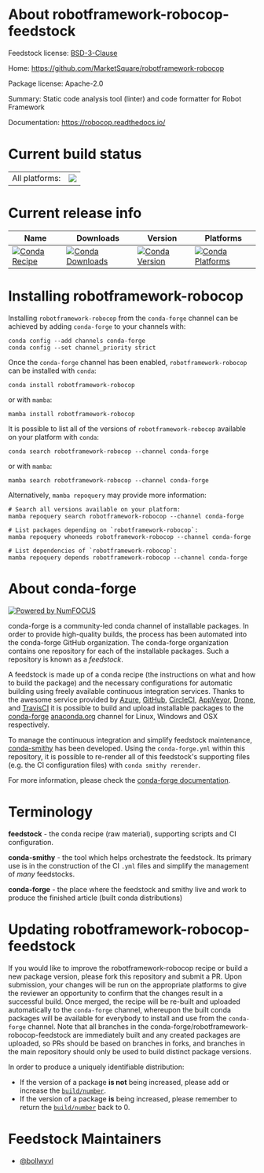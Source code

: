 About robotframework-robocop-feedstock
======================================

Feedstock license: [BSD-3-Clause](https://github.com/conda-forge/robotframework-robocop-feedstock/blob/main/LICENSE.txt)

Home: https://github.com/MarketSquare/robotframework-robocop

Package license: Apache-2.0

Summary: Static code analysis tool (linter) and code formatter for Robot Framework

Documentation: https://robocop.readthedocs.io/

Current build status
====================


<table><tr><td>All platforms:</td>
    <td>
      <a href="https://dev.azure.com/conda-forge/feedstock-builds/_build/latest?definitionId=12530&branchName=main">
        <img src="https://dev.azure.com/conda-forge/feedstock-builds/_apis/build/status/robotframework-robocop-feedstock?branchName=main">
      </a>
    </td>
  </tr>
</table>

Current release info
====================

| Name | Downloads | Version | Platforms |
| --- | --- | --- | --- |
| [![Conda Recipe](https://img.shields.io/badge/recipe-robotframework--robocop-green.svg)](https://anaconda.org/conda-forge/robotframework-robocop) | [![Conda Downloads](https://img.shields.io/conda/dn/conda-forge/robotframework-robocop.svg)](https://anaconda.org/conda-forge/robotframework-robocop) | [![Conda Version](https://img.shields.io/conda/vn/conda-forge/robotframework-robocop.svg)](https://anaconda.org/conda-forge/robotframework-robocop) | [![Conda Platforms](https://img.shields.io/conda/pn/conda-forge/robotframework-robocop.svg)](https://anaconda.org/conda-forge/robotframework-robocop) |

Installing robotframework-robocop
=================================

Installing `robotframework-robocop` from the `conda-forge` channel can be achieved by adding `conda-forge` to your channels with:

```
conda config --add channels conda-forge
conda config --set channel_priority strict
```

Once the `conda-forge` channel has been enabled, `robotframework-robocop` can be installed with `conda`:

```
conda install robotframework-robocop
```

or with `mamba`:

```
mamba install robotframework-robocop
```

It is possible to list all of the versions of `robotframework-robocop` available on your platform with `conda`:

```
conda search robotframework-robocop --channel conda-forge
```

or with `mamba`:

```
mamba search robotframework-robocop --channel conda-forge
```

Alternatively, `mamba repoquery` may provide more information:

```
# Search all versions available on your platform:
mamba repoquery search robotframework-robocop --channel conda-forge

# List packages depending on `robotframework-robocop`:
mamba repoquery whoneeds robotframework-robocop --channel conda-forge

# List dependencies of `robotframework-robocop`:
mamba repoquery depends robotframework-robocop --channel conda-forge
```


About conda-forge
=================

[![Powered by
NumFOCUS](https://img.shields.io/badge/powered%20by-NumFOCUS-orange.svg?style=flat&colorA=E1523D&colorB=007D8A)](https://numfocus.org)

conda-forge is a community-led conda channel of installable packages.
In order to provide high-quality builds, the process has been automated into the
conda-forge GitHub organization. The conda-forge organization contains one repository
for each of the installable packages. Such a repository is known as a *feedstock*.

A feedstock is made up of a conda recipe (the instructions on what and how to build
the package) and the necessary configurations for automatic building using freely
available continuous integration services. Thanks to the awesome service provided by
[Azure](https://azure.microsoft.com/en-us/services/devops/), [GitHub](https://github.com/),
[CircleCI](https://circleci.com/), [AppVeyor](https://www.appveyor.com/),
[Drone](https://cloud.drone.io/welcome), and [TravisCI](https://travis-ci.com/)
it is possible to build and upload installable packages to the
[conda-forge](https://anaconda.org/conda-forge) [anaconda.org](https://anaconda.org/)
channel for Linux, Windows and OSX respectively.

To manage the continuous integration and simplify feedstock maintenance,
[conda-smithy](https://github.com/conda-forge/conda-smithy) has been developed.
Using the ``conda-forge.yml`` within this repository, it is possible to re-render all of
this feedstock's supporting files (e.g. the CI configuration files) with ``conda smithy rerender``.

For more information, please check the [conda-forge documentation](https://conda-forge.org/docs/).

Terminology
===========

**feedstock** - the conda recipe (raw material), supporting scripts and CI configuration.

**conda-smithy** - the tool which helps orchestrate the feedstock.
                   Its primary use is in the construction of the CI ``.yml`` files
                   and simplify the management of *many* feedstocks.

**conda-forge** - the place where the feedstock and smithy live and work to
                  produce the finished article (built conda distributions)


Updating robotframework-robocop-feedstock
=========================================

If you would like to improve the robotframework-robocop recipe or build a new
package version, please fork this repository and submit a PR. Upon submission,
your changes will be run on the appropriate platforms to give the reviewer an
opportunity to confirm that the changes result in a successful build. Once
merged, the recipe will be re-built and uploaded automatically to the
`conda-forge` channel, whereupon the built conda packages will be available for
everybody to install and use from the `conda-forge` channel.
Note that all branches in the conda-forge/robotframework-robocop-feedstock are
immediately built and any created packages are uploaded, so PRs should be based
on branches in forks, and branches in the main repository should only be used to
build distinct package versions.

In order to produce a uniquely identifiable distribution:
 * If the version of a package **is not** being increased, please add or increase
   the [``build/number``](https://docs.conda.io/projects/conda-build/en/latest/resources/define-metadata.html#build-number-and-string).
 * If the version of a package **is** being increased, please remember to return
   the [``build/number``](https://docs.conda.io/projects/conda-build/en/latest/resources/define-metadata.html#build-number-and-string)
   back to 0.

Feedstock Maintainers
=====================

* [@bollwyvl](https://github.com/bollwyvl/)

